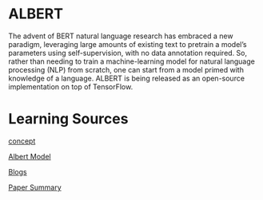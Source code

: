 # ALBERT

The advent of BERT natural language research has embraced a new paradigm, leveraging large amounts of existing text to pretrain a model’s parameters using self-supervision, with no data annotation required.
So, rather than needing to train a machine-learning model for natural language processing (NLP) from scratch, one can start from a model primed with knowledge of a language. 
ALBERT is being released as an open-source implementation on top of TensorFlow.


# Learning Sources

[concept](https://www.youtube.com/watch?v=Lwtj2yUAMgI)

[Albert Model](https://www.analyticsvidhya.com/blog/2022/10/albert-model-for-self-supervised-learning/)

[Blogs](https://sh-tsang.medium.com/review-albert-a-lite-bert-for-self-supervised-learning-of-language-representations-14e1fcc05ba9)

[Paper Summary](https://amitness.com/2020/02/albert-visual-summary/)

